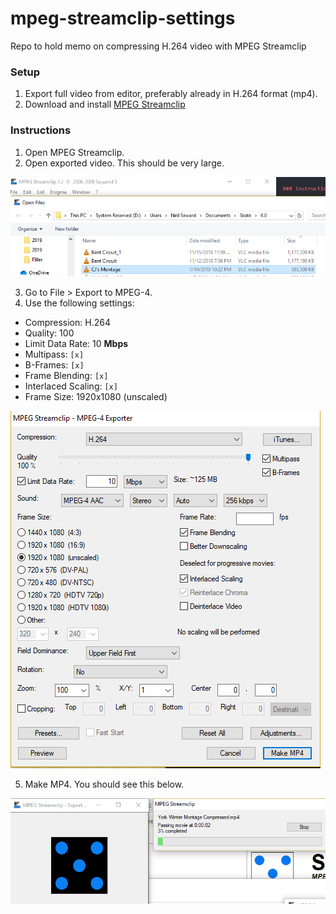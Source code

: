# mpeg-streamclip-settings
Repo to hold memo on compressing H.264 video with MPEG Streamclip

### Setup

1. Export full video from editor, preferably already in H.264 format (mp4).
2. Download and install [MPEG Streamclip](http://www.squared5.com/)

### Instructions

1. Open MPEG Streamclip.
2. Open exported video. This should be very large.

![Open Video](img/open-exported-video.PNG)

3. Go to File > Export to MPEG-4.
4. Use the following settings:
- Compression: H.264
- Quality: 100
- Limit Data Rate: 10 **Mbps**
- Multipass: `[x]`
- B-Frames: `[x]`
- Frame Blending: `[x]`
- Interlaced Scaling: `[x]`
- Frame Size: 1920x1080 (unscaled)

![Export Settings](img/mp4-settings.PNG)

5. Make MP4. You should see this below.

![Exporting Video](img/exporting.PNG)
